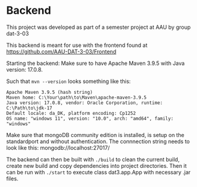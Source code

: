 # Backend

This project was developed as part of a semester project at AAU by group dat-3-03

This backend is meant for use with the frontend found at https://github.com/AAU-DAT-3-03/Frontend

Starting the backend:
Make sure to have Apache Maven 3.9.5 with Java version: 17.0.8.

Such that `mvn --version` looks something like this:

```
Apache Maven 3.9.5 (hash string)
Maven home: C:\Your\path\to\Maven\apache-maven-3.9.5
Java version: 17.0.8, vendor: Oracle Corporation, runtime: C:\Path\to\jdk-17
Default locale: da_DK, platform encoding: Cp1252
OS name: "windows 11", version: "10.0", arch: "amd64", family: "windows"
```

Make sure that mongoDB community edition is installed, is setup on the standardport and without authentication.
The connnection string needs to look like this: mongodb://localhost:27017/

The backend can then be built with `./build` to clean the current build, create new 
build and copy dependencies into project directories.
Then it can be run with `./start` to execute class dat3.app.App with necessary .jar files.
